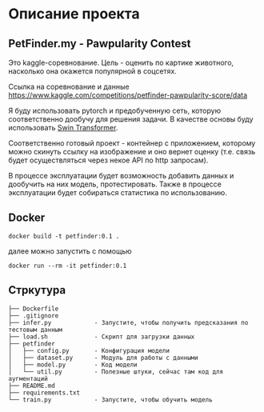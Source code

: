 # Описание проекта

## PetFinder.my - Pawpularity Contest

Это kaggle-соревнование. Цель - оценить по картике животного, насколько она окажется популярной в соцсетях.

Ссылка на соревнование и данные https://www.kaggle.com/competitions/petfinder-pawpularity-score/data

Я буду использовать pytorch и предобученную сеть, которую соответственно дообучу для решения задачи. 
В качестве основы буду использовать [Swin Transformer](https://github.com/huggingface/pytorch-image-models/blob/main/timm/models/swin_transformer.py).

Соответственно готовый проект - контейнер с приложением, которому можно скинуть ссылку на изображение и оно вернет оценку (т.е. связь будет осуществляться через некое API по http запросам).

В процессе эксплуатации будет возможность добавить данных и дообучить на них модель, протестировать. Также в процессе эксплуатации будет собираться статистика по использованию.

## Docker 

```
docker build -t petfinder:0.1 .
```

далее можно запустить с помощью

```
docker run --rm -it petfinder:0.1
```

## Стркутура

```
├── Dockerfile
├── .gitignore
├── infer.py            - Запустите, чтобы получить предсказания по тестовым данным
├── load.sh             - Скрипт для загрузки данных
├── petfinder
│   ├── config.py       - Конфигурация модели
│   ├── dataset.py      - Модуль для работы с данными
│   ├── model.py        - Код модели
│   └── util.py         - Полезные штуки, сейчас там код для аугментаций
├── README.md
├── requirements.txt
└── train.py            - Запустите, чтобы обучить модель
```
